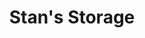 ---
title: "Stan's Storage"
url: /albertville/stans-storage-labeaux-avenue-northeast-2/
shop: Mieten
---